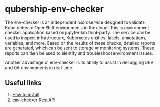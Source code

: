 # qubership-env-checker

The env-checker is an independent microservice designed to validate Kubernetes or OpenShift environments in the cloud.
This is environment checker application based on jupyter-lab third-party. The service can be used to inspect
infrastructure, Kubernetes entities, labels, annotations, variables, and more. Based on the results of these checks,
detailed reports are generated, which can be sent to storage or monitoring systems. These reports can then be used to
identify and troubleshoot environment issues.

Another advantage of env-checker is its ability to assist in debugging DEV and QA environments in real-time.

## Useful links

1. [How to install](docs/InstallationGuide.md)
2. [env-checker Rest API](docs/api.md)
